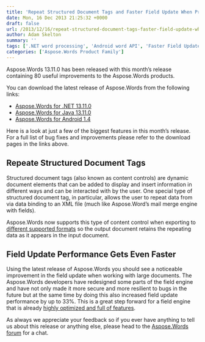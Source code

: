 ```yaml
---
title: 'Repeat Structured Document Tags and Faster Field Update When Processing Large Files in Aspose.Words 13.11.0'
date: Mon, 16 Dec 2013 21:25:32 +0000
draft: false
url: /2013/12/16/repeat-structured-document-tags-faster-field-update-when-processing-large-files-in-aspose.words-13.11.0/
author: Adam Skelton
summary: ''
tags: ['.NET word processing', 'Android word API', 'Faster Field Update', 'Improvements to the Field Engine', 'Java Word Library', 'Repeating Structured Document Tags', 'export document to different formats', 'repeat data via data binding to XML file', 'structured document tags', 'word content controls', 'word processing component', 'work with large documents']
categories: ['Aspose.Words Product Family']
---
```


Aspose.Words 13.11.0 has been released with this month’s release containing 80 useful improvements to the Aspose.Words products.

You can download the latest release of Aspose.Words from the following links:

*   [Aspose.Words for .NET 13.11.0][1]
*   [Aspose.Words for Java 13.11.0][2]
*   [Aspose.Words for Android 1.4][3]

Here is a look at just a few of the biggest features in this month’s release. For a full list of bug fixes and improvements please refer to the download pages in the links above.

## Repeate Structured Document Tags

Structured document tags (also known as content controls) are dynamic document elements that can be added to display and insert information in different ways and can be interacted with by the user. One special type of structured document tag, in particular, allows the user to repeat data from via data binding to an XML file (much like Aspose.Word’s mail merge engine with fields).

Aspose.Words now supports this type of content control when exporting to [different supported formats][4] so the output document retains the repeating data as it appears in the input document.

## Field Update Performance Gets Even Faster

Using the latest release of Aspose.Words you should see a noticeable improvement in the field update when working with large documents. The Aspose.Words developers have redesigned some parts of the field engine and have not only made it more secure and more resilient to bugs in the future but at the same time by doing this also increased field update performance by up to 33%. This is a great step forward for a field engine that is already [highly optimized and full of features][5].

As always we appreciate your feedback so if you ever have anything to tell us about this release or anything else, please head to the [Aspose.Words forum][6] for a chat.




[1]: https://downloads.aspose.com/words/net
[2]: https://downloads.aspose.com/words/java
[3]: https://downloads.aspose.com/words/androidjava
[4]: https://docs.aspose.com/display/wordsnet/File+Formats+and+Conversions
[5]: https://docs.aspose.com/display/wordsnet/Updating+and+Removing+a+Field
[6]: http://forum.aspose.com




